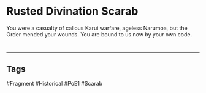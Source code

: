 # Rusted Divination Scarab
You were a casualty of callous Karui warfare, ageless Narumoa, but the Order mended your wounds. You are bound to us now by your own code.

#
---
## Tags
#Fragment
#Historical 
#PoE1 
#Scarab 